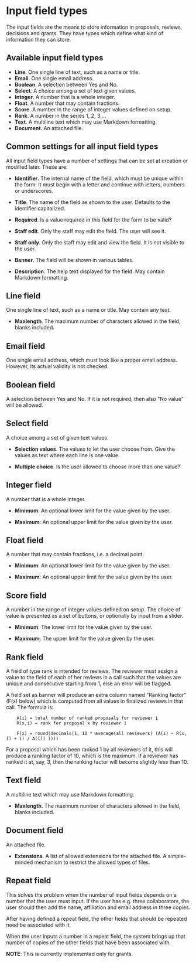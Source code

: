 # Input field types

The input fields are the means to store information in proposals, reviews, decisions and grants. They have types which define what kind of information they
can store.

## Available input field types

- **Line**. One single line of text, such as a name or title.
- **Email**. One single email address.
- **Boolean**. A selection between Yes and No.
- **Select**. A choice among a set of text given values.
- **Integer**. A number that is a whole integer.
- **Float**. A number that may contain fractions.
- **Score**. A number in the range of integer values defined on setup.
- **Rank**. A number in the series 1, 2, 3,...
- **Text**. A multiline text which may use Markdown formatting.
- **Document**. An attached file.

## Common settings for all input field types

All input field types have a number of settings that can be set at creation
or modified later. These are:

- **Identifier**. The internal name of the field, which must be unique within
  the form. It must begin with a letter and continue with letters,
  numbers or underscores.

- **Title**. The name of the field as shown to the user.
  Defaults to the identifier capitalized.

- **Required**. Is a value required in this field for the form to be valid?

- **Staff edit**. Only the staff may edit the field. The user will see it.

- **Staff only**. Only the staff may edit and view the field.
  It is not visible to the user.

- **Banner**. The field will be shown in various tables.

- **Description**. The help text displayed for the field.
   May contain Markdown formatting.

## Line field

One single line of text, such as a name or title. May contain any text.

- **Maxlength**. The maximum number of characters allowed in the
  field, blanks included.

## Email field

One single email address, which must look like a proper email
address. However, its actual validity is not checked.

## Boolean field

A selection between Yes and No. If it is not required, then also "No
value" will be allowed.

## Select field

A choice among a set of given text values.

- **Selection values**.  The values to let the user choose from. Give
  the values as text where each line is one value.

- **Multiple choice**. Is the user allowed to choose more than one value?

## Integer field

A number that is a whole integer.

- **Minimum**: An optional lower limit for the value given by the user.

- **Maximum**: An optional upper limit for the value given by the user.

## Float field

A number that may contain fractions, i.e. a decimal point.

- **Minimum**: An optional lower limit for the value given by the user.

- **Maximum**: An optional upper limit for the value given by the user.

## Score field

A number in the range of integer values defined on setup. The choice
of value is presented as a set of buttons, or optionally by input from
a slider.

- **Minimum**: The lower limit for the value given by the user.

- **Maximum**: The upper limit for the value given by the user.

## Rank field

A field of type rank is intended for reviews. The reviewer must assign
a value to the field of each of her reviews in a call such that the
values are unique and consecutive starting from 1, else an error will
be flagged.

A field set as banner will produce an extra column named "Ranking
factor" (F(x) below) which is computed from all values in finalized
reviews in that call. The formula is:

```
    A(i) = total number of ranked proposals for reviewer i
    R(x,i) = rank for proposal x by reviewer i

    F(x) = round(decimals(1, 10 * average(all reviewers( (A(i) - R(x, i) + 1) / A(i)) ))))
```

For a proposal which has been ranked 1 by all reviewers of it, this will produce
a ranking factor of 10, which is the maximum. If a reviewer has ranked it at,
say, 3, then the ranking factor will become slightly less than 10.

## Text field

A multiline text which may use Markdown formatting.

- **Maxlength**. The maximum number of characters allowed in the
  field, blanks included.

## Document field

 An attached file.

- **Extensions**. A list of allowed extensions for the attached file.
  A simple-minded mechanism to restrict the allowed types of files.

## Repeat field

This solves the problem when the number of input fields depends on a number
that the user must input. If the user has e.g. three collaborators, the user
should then add the name, affiliation and email address in three copies.

After having defined a repeat field, the other fields that should be repeated
need be associated with it.

When the user inputs a number in a repeat field, the system brings up that
number of copies of the other fields that have been associated with.

**NOTE**: This is currently implemented only for grants.
